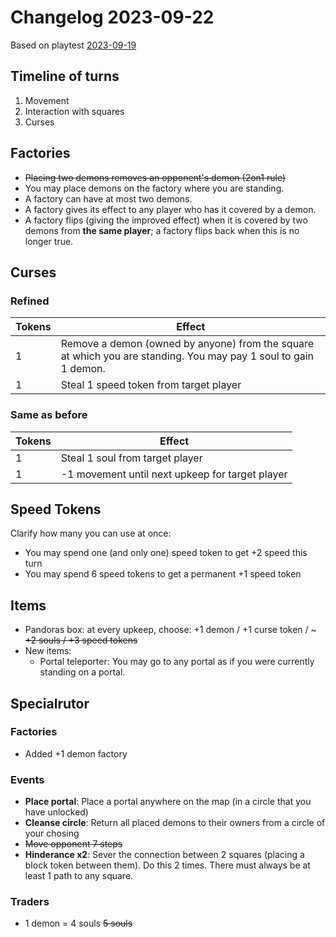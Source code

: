 # Changelog 2023-09-22

Based on playtest [2023-09-19](../playtests/2023-09-19.md)

## Timeline of turns

1. Movement
2. Interaction with squares
3. Curses

## Factories

- ~~Placing two demons removes an opponent's demon (2on1 rule)~~
- You may place demons on the factory where you are standing.
- A factory can have at most two demons.
- A factory gives its effect to any player who has it covered by a demon.
- A factory flips (giving the improved effect) when it is covered by two demons from **the same player**; a factory flips back when this is no longer true.

## Curses

### Refined
| Tokens | Effect |
| ------ | ----------------------------------------------------------------------------------------------------------- |
| 1 | Remove a demon (owned by anyone) from the square at which you are standing. You may pay 1 soul to gain 1 demon. |
| 1 | Steal 1 speed token from target player |

### Same as before
| Tokens | Effect |
| ------ | --- | 
| 1 | Steal 1 soul from target player |
| 1 | -1 movement until next upkeep for target player |

## Speed Tokens

Clarify how many you can use at once:

 - You may spend one (and only one) speed token to get +2 speed this turn
 - You may spend 6 speed tokens to get a permanent +1 speed token

## Items

- Pandoras box: at every upkeep, choose: +1 demon / +1 curse token / ~ ~~+2 souls / +3 speed tokens~~
- New items:
  - Portal teleporter: You may go to any portal as if you were currently standing on a portal.

## Specialrutor

### Factories
 - Added +1 demon factory

### Events
 - **Place portal**: Place a portal anywhere on the map (in a circle that you have unlocked)
 - **Cleanse circle**: Return all placed demons to their owners from a circle of your chosing
 - ~~Move opponent 7 steps~~
 - **Hinderance x2**: Sever the connection between 2 squares (placing a block token between them). Do this 2 times. There must always be at least 1 path to any square.

 ### Traders
 - 1 demon = 4 souls ~~5 souls~~

